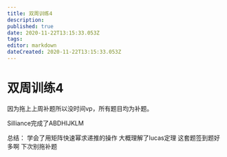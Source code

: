 ```yaml
---
title: 双周训练4
description: 
published: true
date: 2020-11-22T13:15:33.053Z
tags: 
editor: markdown
dateCreated: 2020-11-22T13:15:33.053Z
---
```


# 双周训练4
因为拖上上周补题所以没时间vp，所有题目均为补题。

Silliance完成了ABDHIJKLM

总结：
学会了用矩阵快速幂求递推的操作
大概理解了lucas定理
这套题签到题好多啊
下次别拖补题